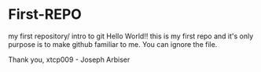 # First-REPO
my first repository/ intro to git 
Hello World!!
this is my first repo and it's only purpose is to make github familiar to me. 
You can ignore the file.

Thank you, 
xtcp009 - Joseph Arbiser 

